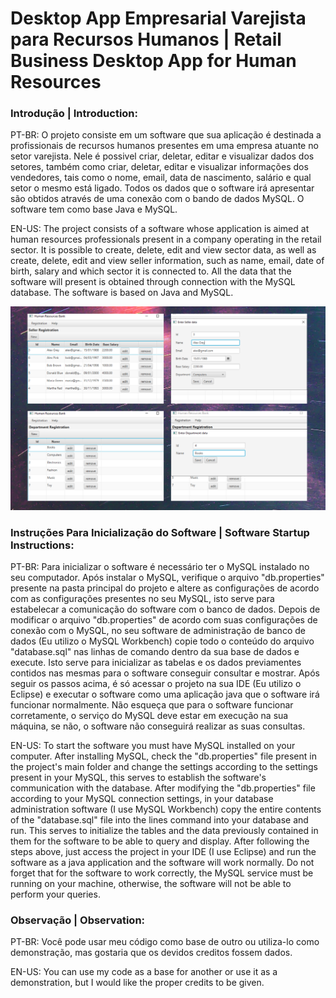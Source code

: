 # Desktop App Empresarial Varejista para Recursos Humanos | Retail Business Desktop App for Human Resources

### Introdução | Introduction:

PT-BR: O projeto consiste em um software que sua aplicação é destinada a profissionais de recursos humanos presentes em uma empresa atuante no setor varejista. Nele é possivel criar, deletar, editar e visualizar dados dos setores, também como criar, deletar, editar e visualizar informações dos vendedores, tais como o nome, email, data de nascimento, salário e qual setor o mesmo está ligado. Todos os dados que o software irá apresentar são obtidos através de uma conexão com o bando de dados MySQL. O software tem como base Java e MySQL.

EN-US: The project consists of a software whose application is aimed at human resources professionals present in a company operating in the retail sector. It is possible to create, delete, edit and view sector data, as well as create, delete, edit and view seller information, such as name, email, date of birth, salary and which sector it is connected to. All the data that the software will present is obtained through connection with the MySQL database. The software is based on Java and MySQL.

<div>
<img src="https://github.com/GuilhermeOSCP/empresaDB-java/blob/master/aba.jpg">
</div>

### Instruções Para Inicialização do Software | Software Startup Instructions:

PT-BR: Para inicializar o software é necessário ter o MySQL instalado no seu computador. Após instalar o MySQL, verifique o arquivo "db.properties" presente na pasta principal do projeto e altere as configurações de acordo com as configurações presentes no seu MySQL, isto serve para estabelecar a comunicação do software com o banco de dados. Depois de modificar o arquivo "db.properties"  de acordo com suas configurações de conexão com o MySQL, no seu software de administração de banco de dados (Eu utilizo o MySQL Workbench) copie todo o conteúdo do arquivo "database.sql" nas linhas de comando dentro da sua base de dados e execute. Isto serve para inicializar as tabelas e os dados previamentes contidos nas mesmas para o software conseguir consultar e mostrar. Após seguir os passos acima, é só acessar o projeto na sua IDE (Eu utilizo o Eclipse) e executar o software como uma aplicação java que o software irá funcionar normalmente. Não esqueça que para o software funcionar corretamente,  o serviço do MySQL deve estar em execução na sua máquina, se não, o software não conseguirá realizar as suas consultas.


EN-US: To start the software you must have MySQL installed on your computer. After installing MySQL, check the "db.properties" file present in the project's main folder and change the settings according to the settings present in your MySQL, this serves to establish the software's communication with the database.
 After modifying the "db.properties" file according to your MySQL connection settings, in your database administration software (I use MySQL Workbench) copy the entire contents of the "database.sql" file into the lines command into your database and run. This serves to initialize the tables and the data previously contained in them for the software to be able to query and display.
 After following the steps above, just access the project in your IDE (I use Eclipse) and run the software as a java application and the software will work normally. Do not forget that for the software to work correctly, the MySQL service must be running on your machine, otherwise, the software will not be able to perform your queries.


### Observação | Observation:

PT-BR: Você pode usar meu código como base de outro ou utiliza-lo como demonstração, mas gostaria que os devidos creditos fossem dados.

EN-US: You can use my code as a base for another or use it as a demonstration, but I would like the proper credits to be given.
